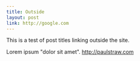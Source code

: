 ```yaml
---
title: Outside
layout: post
link: http://google.com
---
```


This is a test of post titles linking outside the site.

Lorem ipsum "dolor sit amet". http://paulstraw.com